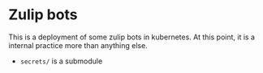 # Zulip bots

This is a deployment of some zulip bots in kubernetes.  At this point,
it is a internal practice more than anything else.

* `secrets/` is a submodule
